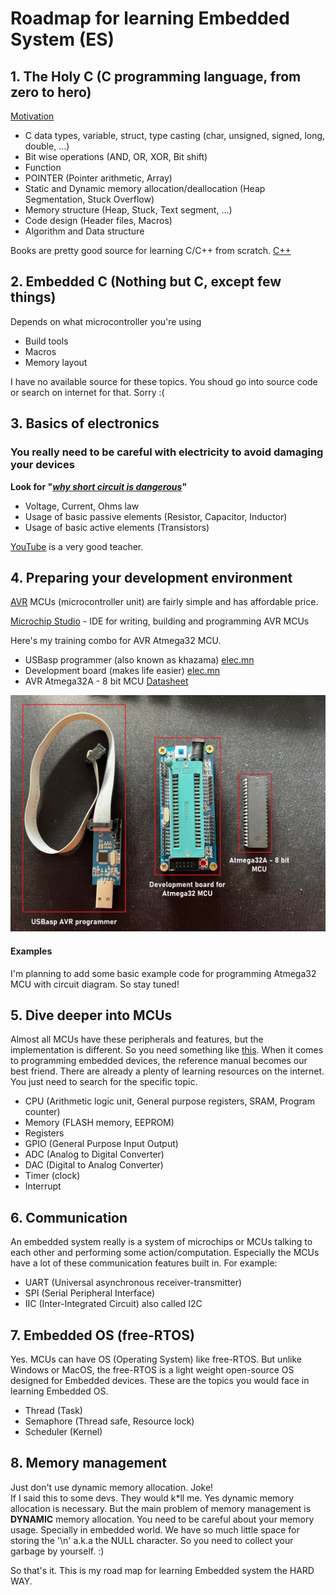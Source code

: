 # Roadmap for learning Embedded System (ES)

## 1. The Holy C (C programming language, from zero to hero)
[Motivation](https://www.youtube.com/shorts/u_eG4EaZ6uk)

 - C data types, variable, struct, type casting (char, unsigned, signed, long, double, …)
 - Bit wise operations (AND, OR, XOR, Bit shift)
 - Function
 - POINTER (Pointer arithmetic, Array)
 - Static and Dynamic memory allocation/deallocation (Heap Segmentation, Stuck Overflow)
 - Memory structure (Heap, Stuck, Text segment, ...)
 - Code design (Header files, Macros)
 - Algorithm and Data structure

Books are pretty good source for learning C/C++ from scratch. [C++](/files/Cpp%20All%20in%20One%20for%20Dummies%20-%20FreePdf-Books.com.pdf)

## 2. Embedded C (Nothing but C, except few things)
Depends on what microcontroller you're using
 - Build tools
 - Macros
 - Memory layout

I have no available source for these topics. You shoud go into source code or search on internet for that. Sorry :(

## 3. Basics of electronics
### You really need to be careful with electricity to avoid damaging your devices

**Look for "[*why short circuit is dangerous*](https://www.google.com/search?q=why+short+circuit+is+dangerous&sxsrf=AJOqlzV3q4jRhGcILuO6tQbPVyesB3xqsg%3A1674445829404&ei=BQTOY-eoGM-I4-EPwbms0Aw&oq=why+short+c&gs_lcp=Cgxnd3Mtd2l6LXNlcnAQAxgAMgUIABCRAjIFCAAQkQIyBQgAEIAEMgUIABCABDIFCAAQgAQyBQgAEIAEMgUIABCABDIFCAAQgAQyBQgAEIAEMgUIABCABDoKCAAQRxDWBBCwAzoHCCMQ6gIQJzoECCMQJzoECC4QQzoECAAQQzoICC4Q1AIQgAQ6CAguEIAEENQCOgUILhCABEoECEEYAEoECEYYAFDLBljYJWCCLWgDcAF4AYAB-gOIAYUQkgEKMS4xMS4xLjUtMZgBAKABAbABCsgBCMABAQ&sclient=gws-wiz-serp)"**

 - Voltage, Current, Ohms law
 - Usage of basic passive elements (Resistor, Capacitor, Inductor)
 - Usage of basic active elements (Transistors)

[YouTube](https://www.youtube.com/@EngineeringMindset) is a very good teacher.

## 4. Preparing your development environment
[AVR](https://en.wikipedia.org/wiki/AVR_microcontrollers) MCUs (microcontroller unit) are fairly simple and has affordable price.

[Microchip Studio](https://www.microchip.com/en-us/tools-resources/develop/microchip-studio) - IDE for writing, building and programming AVR MCUs

Here's my training combo for AVR Atmega32 MCU.
- USBasp programmer (also known as khazama) [elec.mn](https://elec.mn/category/9/product/61)
- Development board (makes life easier) [elec.mn](https://elec.mn/category/9/product/326)
- AVR Atmega32A - 8 bit MCU [Datasheet](https://ww1.microchip.com/downloads/en/DeviceDoc/Atmega32A-DataSheet-Complete-DS40002072A.pdf)

![mcu-combo](/imgs/mcu-combo.jpg)

#### Examples
I'm planning to add some basic example code for programming Atmega32 MCU with circuit diagram. So stay tuned!

## 5. Dive deeper into MCUs
Almost all MCUs have these peripherals and features, but the implementation is different. So you need something like [this](https://ww1.microchip.com/downloads/en/DeviceDoc/Atmega32A-DataSheet-Complete-DS40002072A.pdf).
When it comes to programming embedded devices, the reference manual becomes our best friend.
There are already a plenty of learning resources on the internet. You just need to search for the specific topic.

 - CPU (Arithmetic logic unit, General purpose registers, SRAM, Program counter)
 - Memory (FLASH memory, EEPROM)
 - Registers
 - GPIO (General Purpose Input Output)
 - ADC (Analog to Digital Converter)
 - DAC (Digital to Analog Converter)
 - Timer (clock)
 - Interrupt

## 6. Communication
An embedded system really is a system of microchips or MCUs talking to each other and performing some action/computation. Especially the MCUs have a lot of these communication features built in. For example:
 - UART (Universal asynchronous receiver-transmitter)
 - SPI (Serial Peripheral Interface)
 - IIC (Inter-Integrated Circuit) also called I2C

## 7. Embedded OS (free-RTOS)
Yes. MCUs can have OS (Operating System) like free-RTOS. But unlike Windows or MacOS, the free-RTOS is a light weight open-source OS designed for Embedded devices. These are the topics you would face in learning Embedded OS.
 - Thread (Task)
 - Semaphore (Thread safe, Resource lock)
 - Scheduler (Kernel)

## 8. Memory management
Just don't use dynamic memory allocation. Joke!<br>
If I said this to some devs. They would k*ll me. Yes dynamic memory allocation is necessary.
But the main problem of memory management is **DYNAMIC** memory allocation. You need to be careful about your memory usage. Specially in embedded world. We have so much little space for storing the '\n' a.k.a the NULL character. So you need to collect your garbage by yourself. :)<br>

So that's it. This is my road map for learning Embedded system the HARD WAY.
